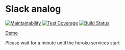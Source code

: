# Slack analog

[![Maintainability](https://api.codeclimate.com/v1/badges/ee72155094400a705773/maintainability)](https://codeclimate.com/github/Ensaphelon/project-lvl4-s247/maintainability)
[![Test Coverage](https://api.codeclimate.com/v1/badges/ee72155094400a705773/test_coverage)](https://codeclimate.com/github/Ensaphelon/project-lvl4-s247/test_coverage)
[![Build Status](https://travis-ci.org/Ensaphelon/project-lvl4-s247.svg?branch=master)](https://travis-ci.org/Ensaphelon/project-lvl4-s247)

[Demo](https://ensaphelon-slack.herokuapp.com/)

Please wait for a minute until the heroku services start